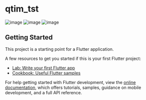 # qtim_tst

![image](https://github.com/user-attachments/assets/f40902ea-f44e-438d-9ca5-923981fcbc87)
![image](https://github.com/user-attachments/assets/1fe09102-d3cc-475b-b7d9-c0163980476b)
![image](https://github.com/user-attachments/assets/7ad17088-f465-412a-9248-d16d460b824d)


## Getting Started

This project is a starting point for a Flutter application.

A few resources to get you started if this is your first Flutter project:

- [Lab: Write your first Flutter app](https://docs.flutter.dev/get-started/codelab)
- [Cookbook: Useful Flutter samples](https://docs.flutter.dev/cookbook)

For help getting started with Flutter development, view the
[online documentation](https://docs.flutter.dev/), which offers tutorials,
samples, guidance on mobile development, and a full API reference.
